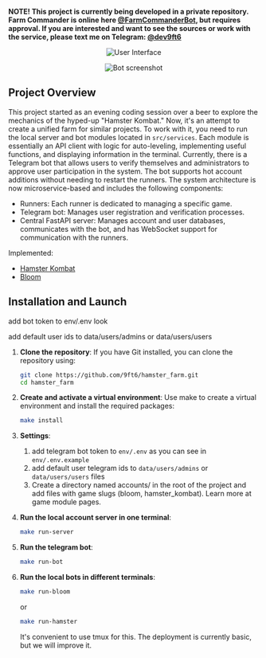 
**NOTE! This project is currently being developed in a private repository. Farm Commander is online here [@FarmCommanderBot](https://t.me/FarmCommanderBot), but requires approval. If you are interested and want to see the sources or work with the service, please text me on Telegram: [@dev9ft6](https://t.me/dev9ft6)**


<p align="center">
  <img src="https://github.com/9ft6/hamster_farm/raw/media/pics/cui.png" alt="User Interface">
</p>
<p align="center">
  <img src="https://github.com/9ft6/hamster_farm/raw/media/pics/bot.png" alt="Bot screenshot">
</p>

## Project Overview

This project started as an evening coding session over a beer to explore the mechanics of the hyped-up "Hamster Kombat." Now, it's an attempt to create a unified farm for similar projects. To work with it, you need to run the local server and bot modules located in `src/services`. Each module is essentially an API client with logic for auto-leveling, implementing useful functions, and displaying information in the terminal. Currently, there is a Telegram bot that allows users to verify themselves and administrators to approve user participation in the system. The bot supports hot account additions without needing to restart the runners. The system architecture is now microservice-based and includes the following components:

- Runners: Each runner is dedicated to managing a specific game.
- Telegram bot: Manages user registration and verification processes.
- Central FastAPI server: Manages account and user databases, communicates with the bot, and has WebSocket support for communication with the runners.

Implemented:
- [Hamster Kombat](https://github.com/9ft6/hamster_farm/tree/main/src/runners/hamster_kombat/README.md)
- [Bloom](https://github.com/9ft6/hamster_farm/tree/main/src/runners/bloom/README.md)

## Installation and Launch

add bot token to env/.env 
look 

add default user ids to data/users/admins or data/users/users


1. **Clone the repository**:
   If you have Git installed, you can clone the repository using:
   ```bash
   git clone https://github.com/9ft6/hamster_farm.git
   cd hamster_farm
   ```
   
2. **Create and activate a virtual environment**:
   Use make to create a virtual environment and install the required packages:
   ```bash
   make install
   ```
   
3. **Settings**:
   1. add telegram bot token to ```env/.env``` as you can see in ```env/.env.example```
   2. add default user telegram ids to ```data/users/admins``` or ```data/users/users``` files
   3. Create a directory named accounts/ in the root of the project and add files with game slugs (bloom, hamster_kombat). Learn more at game module pages.
   

4. **Run the local account server in one terminal**:
   ```bash
   make run-server
   ```

5. **Run the telegram bot**:
   ```bash
   make run-bot
   ```

6. **Run the local bots in different terminals**:
   ```bash
   make run-bloom
   ```
   or
   ```bash
   make run-hamster
   ```
   It's convenient to use tmux for this. The deployment is currently basic, but we will improve it.
